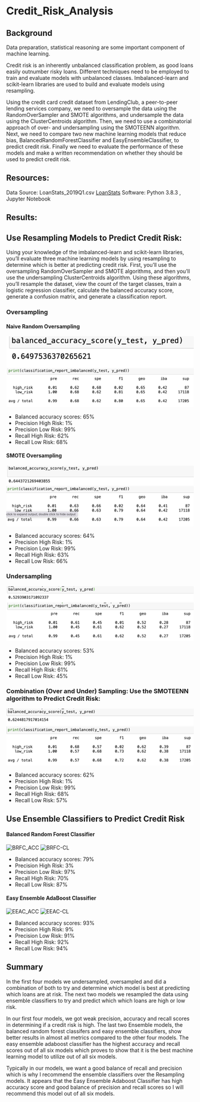 # Credit_Risk_Analysis

## Background
Data preparation, statistical reasoning are some important component of  machine learning. 

Credit risk is an inherently unbalanced classification problem, as good loans easily outnumber risky loans. Different techniques need to be employed  to train and evaluate models with unbalanced classes. Imbalanced-learn and scikit-learn libraries are used to build and evaluate models using resampling.

Using the credit card credit dataset from LendingClub, a peer-to-peer lending services company, we need to oversample the data using the RandomOverSampler and SMOTE algorithms, and undersample the data using the ClusterCentroids algorithm. Then, we need to  use a combinatorial approach of over- and undersampling using the SMOTEENN algorithm. Next, we need to compare two new machine learning models that reduce bias, BalancedRandomForestClassifier and EasyEnsembleClassifier, to predict credit risk. Finally we need to evaluate the performance of these models and make a written recommendation on whether they should be used to predict credit risk.
## Resources:
Data Source: LoanStats_2019Q1.csv [LoanStats]()
Software: Python 3.8.3 , Jupyter Notebook 
## Results:
## Use Resampling Models to Predict Credit Risk:
Using your knowledge of the imbalanced-learn and scikit-learn libraries, you’ll evaluate three machine learning models by using resampling to determine which is better at predicting credit risk. First, you’ll use the oversampling RandomOverSampler and SMOTE algorithms, and then you’ll use the undersampling ClusterCentroids algorithm. Using these algorithms, you’ll resample the dataset, view the count of the target classes, train a logistic regression classifier, calculate the balanced accuracy score, generate a confusion matrix, and generate a classification report.

### Oversampling

#### Naive Random Oversampling

![NRM_ACC](https://github.com/NishatSultana3538/Credit_Risk_Analysis/blob/main/Image/NRO%20ACC.png)
![NRM-CL](https://github.com/NishatSultana3538/Credit_Risk_Analysis/blob/main/Image/NRO%20CL.png)

* Balanced accuracy scores: 65%
* Precision High Risk: 1%
* Precision Low Risk: 99%
* Recall High Risk: 62%
* Recall Low Risk: 68%

#### SMOTE Oversampling
![SMOTE_ACC](https://github.com/NishatSultana3538/Credit_Risk_Analysis/blob/main/Image/SMOTE%20ACC.png)
![SMOTE-CL](https://github.com/NishatSultana3538/Credit_Risk_Analysis/blob/main/Image/SMOTE%20CL.png)


* Balanced accuracy scores: 64%
* Precision High Risk: 1%
* Precision Low Risk: 99%
* Recall High Risk: 63%
* Recall Low Risk: 66%



### Undersampling
![CC_ACC](https://github.com/NishatSultana3538/Credit_Risk_Analysis/blob/main/Image/CC%20ACC.png)
![CC-CL](https://github.com/NishatSultana3538/Credit_Risk_Analysis/blob/main/Image/CC%20CL.png)
* Balanced accuracy scores: 53%
* Precision High Risk: 1%
* Precision Low Risk: 99%
* Recall High Risk: 61%
* Recall Low Risk: 45%

### Combination (Over and Under) Sampling: Use the SMOTEENN algorithm to Predict Credit Risk:
![SMOTEEN_ACC](https://github.com/NishatSultana3538/Credit_Risk_Analysis/blob/main/Image/SMOTTEN%20ACC%20.png)
![SMOTEEN-CL](https://github.com/NishatSultana3538/Credit_Risk_Analysis/blob/main/Image/SMOTTEN%20CL.png)
* Balanced accuracy scores: 62%
* Precision High Risk: 1%
* Precision Low Risk: 99%
* Recall High Risk: 68%
* Recall Low Risk: 57%

## Use Ensemble Classifiers to Predict Credit Risk
#### Balanced Random Forest Classifier
![BRFC_ACC]()
![BRFC-CL]()
* Balanced accuracy scores: 79%
* Precision High Risk: 3%
* Precision Low Risk: 97%
* Recall High Risk: 70%
* Recall Low Risk: 87%

#### Easy Ensemble AdaBoost Classifier
![EEAC_ACC]()
![EEAC-CL]()
* Balanced accuracy scores: 93%
* Precision High Risk: 9%
* Precision Low Risk: 91%
* Recall High Risk: 92%
* Recall Low Risk: 94%

## Summary
In the first four models we undersampled, oversampled and did a combination of both to try and determine which model is best at predicting which loans are at risk. The next two models we resampled the data using ensemble classifiers to try and predict which which loans are high or low risk.

In our first four models, we got weak precision, accuracy and recall scores in determining if a credit risk is high. The last two Ensemble models, the balanced random forest classifers and easy ensemble classifiers, show better results in almost all metrics compared to the other four models. The easy ensemble adaboost classifier has the highest accuracy and recall scores out of all six models which proves to show that it is the best machine learning model to utilize out of all six models.

Typically in our models, we want a good balance of recall and precision which is why I recommend the ensemble classifiers over the Resampling models. It appears that the Easy Ensemble Adaboost Classifier has high accuracy score and good balance of precision and recall scores so I will recommend this model out of all six models.

